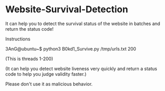 # Website-Survival-Detection
It can help you to detect the survival status of the website in batches and return the status code!
<p dir="auto">
Instructions
</p>
<p dir="auto">
    3AnG@ubuntu~$ python3 B0kd1_Survive.py /tmp/urls.txt 200
    </p>
    <p dir="auto">
    (This is threads 1-200)
    </p>
    <p dir="auto">
    (It can help you detect website liveness very quickly and return a status code to help you judge validity faster.)
        </p>
<p dir="auto">
Please don't use it as malicious behavior.
</p>

